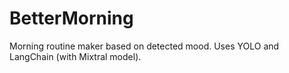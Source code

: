 # BetterMorning
Morning routine maker based on detected mood. Uses YOLO and LangChain (with Mixtral model). 
